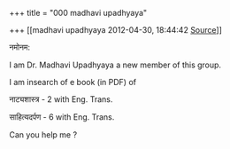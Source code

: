 +++
title = "000 madhavi upadhyaya"

+++
[[madhavi upadhyaya	2012-04-30, 18:44:42 [Source](https://groups.google.com/g/samskrita/c/lH9FhRcol3M)]]



नमोनम:

I am Dr. Madhavi Upadhyaya a new member of this group.

I am insearch of e book (in PDF) of

नाट्यशास्त्र - 2 with Eng. Trans.

साहित्यदर्पण - 6 with Eng. Trans.

Can you help me ?

